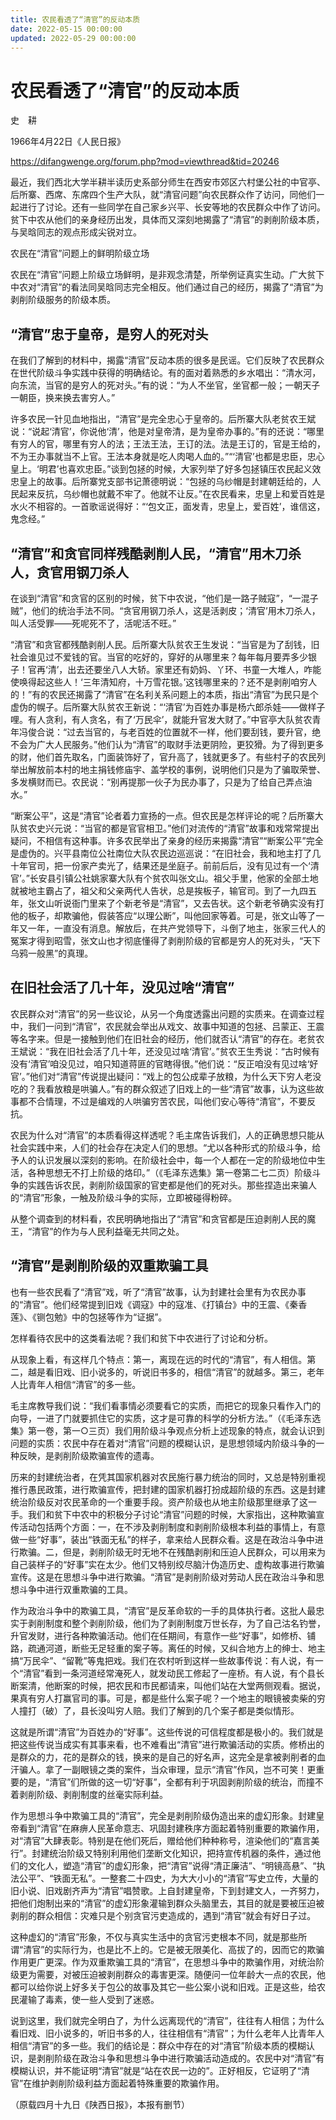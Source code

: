 ```yaml
---
title: 农民看透了“清官”的反动本质
date: 2022-05-15 00:00:00
updated: 2022-05-29 00:00:00
---
```


# 农民看透了“清官”的反动本质

史　耕

1966年4月22日《人民日报》

https://difangwenge.org/forum.php?mod=viewthread&tid=20246

最近，我们西北大学半耕半读历史系部分师生在西安市郊区六村堡公社的中官亭、后所寨、西席、东席四个生产大队，就“清官问题”向农民群众作了访问，同他们一起进行了讨论。还有一些同学在自己家乡兴平、长安等地的农民群众中作了访问。贫下中农从他们的亲身经历出发，具体而又深刻地揭露了“清官”的剥削阶级本质，与吴晗同志的观点形成尖锐对立。

农民在“清官”问题上的鲜明阶级立场

农民在“清官”问题上阶级立场鲜明，是非观念清楚，所举例证真实生动。广大贫下中农对“清官”的看法同吴晗同志完全相反。他们通过自己的经历，揭露了“清官”为剥削阶级服务的阶级本质。

## “清官”忠于皇帝，是穷人的死对头

在我们了解到的材料中，揭露“清官”反动本质的很多是民谣。它们反映了农民群众在世代阶级斗争实践中获得的明确结论。有的面对着熟悉的乡水唱出：“清水河，向东流，当官的是穷人的死对头。”有的说：“为人不坐官，坐官都一般；一朝天子一朝臣，换来换去害穷人。”

许多农民一针见血地指出，“清官”是完全忠心于皇帝的。后所寨大队老贫农王斌说：“说起‘清官’，你说他‘清’，他是对皇帝清，是为皇帝办事的。”有的还说：“哪里有穷人的官，哪里有穷人的法；王法王法，王订的法。法是王订的，官是王给的，不为王办事就当不上官。王法本身就是吃人肉喝人血的。”“‘清官’也都是忠臣，忠心皇上。‘明君’也喜欢忠臣。”谈到包拯的时候，大家列举了好多包拯镇压农民起义效忠皇上的故事。后所寨党支部书记萧德明说：“包拯的乌纱帽是封建朝廷给的，人民起来反抗，乌纱帽也就戴不牢了。他就不让反。”在农民看来，忠皇上和爱百姓是水火不相容的。一首歌谣说得好：“‘包文正，面发青，忠皇上，爱百姓’，谁信这，鬼念经。”

## “清官”和贪官同样残酷剥削人民，“清官”用木刀杀人，贪官用钢刀杀人

在谈到“清官”和贪官的区别的时候，贫下中农说，“他们是一路子贼寇”，“一混子贼”，他们的统治手法不同。“贪官用钢刀杀人，这是活剥皮；‘清官’用木刀杀人，叫人活受罪——死呢死不了，活呢活不旺。”

“清官”和贪官都残酷剥削人民。后所寨大队贫农王生发说：“当官是为了刮钱，旧社会谁见过不爱钱的官。当官的吃好的，穿好的从哪里来？每年每月要弄多少银子！官再‘清’，出去还要坐八人大轿。家里还有奶妈、丫环、书童一大堆人，咋能使唤得起这些人！‘三年清知府，十万雪花银。’这钱哪里来的？还不是剥削咱穷人的！”有的农民还揭露了“清官”在名利关系问题上的本质，指出“清官”为民只是个虚伪的幌子。后所寨大队贫农王新说：“‘清官’为百姓办事是杨六郎杀娃——做样子哩。有人贪利，有人贪名，有了‘万民伞’，就能升官发大财了。”中官亭大队贫农青年冯俊合说：“过去当官的，与老百姓的位置就不一样，他们要刮钱，要升官，绝不会为广大人民服务。”他们认为“清官”的取财手法更阴险，更狡猾。为了得到更多的财，他们首先取名，门面装饰好了，官升高了，钱就更多了。有些村子的农民列举出解放前本村的地主捐钱修庙宇、盖学校的事例，说明他们只是为了骗取荣誉、多发横财而已。农民说：“别再提那一伙子为民办事了，只是为了给自己弄点油水。”

“断案公平”，这是“清官”论者着力宣扬的一点。但农民是怎样评论的呢？后所寨大队贫农史兴元说：“当官的都是官官相卫。”他们对流传的“清官”故事和戏常常提出疑问，不相信有这种事。许多农民举出了亲身的经历来揭露“清官”“断案公平”完全是虚伪的。兴平县南位公社南位大队农民边巡巡说：“在旧社会，我和地主打了几十年官司，把一份家产卖光了，结果还是坐庭子。前前后后，没有见过有一个‘清官’。”长安县引镇公社姚家寨大队有个贫农叫张文山。祖父手里，他家的全部土地就被地主霸占了，祖父和父亲两代人告状，总是挨板子，输官司。到了一九四五年，张文山听说衙门里来了个新老爷是“清官”，又去告状。这个新老爷确实没有打他的板子，却欺骗他，假装答应“以理公断”，叫他回家等着。可是，张文山等了一年又一年，一直没有消息。解放后，在共产党领导下，斗倒了地主，张家三代人的冤案才得到昭雪，张文山也才彻底懂得了剥削阶级的官都是穷人的死对头，“天下乌鸦一般黑”的真理。

## 在旧社会活了几十年，没见过啥“清官”

农民群众对“清官”的另一些议论，从另一个角度透露出问题的实质来。在调查过程中，我们一问到“清官”，农民就会举出从戏文、故事中知道的包拯、吕蒙正、王震等名字来。但是一接触到他们在旧社会的经历，他们就否认“清官”的存在。老贫农王斌说：“我在旧社会活了几十年，还没见过啥‘清官’。”贫农王生秀说：“古时候有没有‘清官’咱没见过，咱只知道蒋匪的官瞎得很。”他们说：“反正咱没有见过啥‘好官’。”他们对“清官”传说提出疑问：“戏上的包公成辈子放粮，为什么天下穷人老没吃的？我看放粮是哄骗人。”有的群众叙述了旧戏上的一些“清官”故事，认为这些故事都不合情理，不过是编戏的人哄骗穷苦农民，叫他们安心等待“清官”，不要反抗。

农民为什么对“清官”的本质看得这样透呢？毛主席告诉我们，人的正确思想只能从社会实践中来，人们的社会存在决定人们的思想。“尤以各种形式的阶级斗争，给予人的认识发展以深刻的影响。在阶级社会中，每一个人都在一定的阶级地位中生活，各种思想无不打上阶级的烙印。”（《毛泽东选集》第一卷第二七二页）阶级斗争的实践告诉农民，剥削阶级国家的官吏都是他们的死对头。那些捏造出来骗人的“清官”形象，一触及阶级斗争的实际，立即被碰得粉碎。

从整个调查到的材料看，农民明确地指出了“清官”和贪官都是压迫剥削人民的魔王，“清官”的作为与人民利益毫无共同之处。

## “清官”是剥削阶级的双重欺骗工具

也有一些农民看了“清官”戏，听了“清官”故事，认为封建社会里有为农民办事的“清官”。他们经常提到旧戏《调寇》中的寇准、《打镇台》中的王震、《秦香莲》、《铡包勉》中的包拯等作为“证据”。

怎样看待农民中的这类看法呢？我们和贫下中农进行了讨论和分析。

从现象上看，有这样几个特点：第一，离现在远的时代的“清官”，有人相信。第二，越是看旧戏、旧小说多的，听说旧书多的，相信“清官”的就越多。第三，老年人比青年人相信“清官”的多一些。

毛主席教导我们说：“我们看事情必须要看它的实质，而把它的现象只看作入门的向导，一进了门就要抓住它的实质，这才是可靠的科学的分析方法。”（《毛泽东选集》第一卷，第一○三页）我们用阶级斗争观点分析上述现象的特点，就会认识到问题的实质：农民中存在着对“清官”问题的模糊认识，是思想领域内阶级斗争的一种反映，是剥削阶级欺骗宣传的遗毒。

历来的封建统治者，在凭其国家机器对农民施行暴力统治的同时，又总是特别重视推行愚民政策，进行欺骗宣传，把封建的国家机器打扮成超阶级的东西。这是封建统治阶级反对农民革命的一个重要手段。资产阶级也从地主阶级那里继承了这一手。我们和贫下中农中的积极分子讨论“清官”问题的时候，大家指出，这种欺骗宣传活动包括两个方面：一，在不涉及剥削制度和剥削阶级根本利益的事情上，有意做一些“好事”，装出“铁面无私”的样子，拿来给人民群众看。这是在政治斗争中进行欺骗。二，但是，剥削阶级无时无地不在残酷剥削和压迫人民群众，可以用来为自己装样子的“好事”实在太少。他们又特别绞尽脑汁伪造历史、虚构故事进行欺骗宣传。这是在思想斗争中进行欺骗。“清官”是剥削阶级对劳动人民在政治斗争和思想斗争中进行双重欺骗的工具。

作为政治斗争中的欺骗工具，“清官”是反革命软的一手的具体执行者。这批人最忠实于剥削制度和整个剥削阶级，他们为了剥削制度万世长存，为了自己沽名钓誉，升官发财，进行各种欺骗活动。他们在任期间，有意作一些“好事”，如修桥、铺路，疏通河道，断些无足轻重的案子等。离任的时候，又纠合地方上的绅士、地主搞“万民伞”、“留靴”等鬼把戏。我们在农村听到这样一些故事传说：有人说，有一个“清官”看到一条河道经常淹死人，就发动民工修起了一座桥。有人说，有个县长断案清，他断案的时候，把农民和市民都请来，叫他们站在大堂两侧观看。据说，果真有穷人打赢官司的事。可是，都是些什么案子呢？一个地主的眼镜被卖柴的穷人撞打（破）了，县长没叫穷人赔。我们了解到的几个案子都是类似情形。

这就是所谓“清官”为百姓办的“好事”。这些传说的可信程度都是极小的。我们就是把这些传说当成实有其事来看，也不难看出“清官”进行欺骗活动的实质。修桥出的是群众的力，花的是群众的钱，换来的是自己的好名声，这完全是拿被剥削者的血汗骗人。拿了一副眼镜之类的案件，当众审理，显示“清官”作风，岂不可笑！更重要的是，“清官”们所做的这一切“好事”，全都有利于巩固剥削阶级的统治，而撞不着剥削阶级、剥削制度的丝毫实际利益。

作为思想斗争中欺骗工具的“清官”，完全是剥削阶级伪造出来的虚幻形象。封建皇帝看到“清官”在麻痹人民革命意志、巩固封建秩序方面起着特别重要的欺骗作用，对“清官”大肆表彰。特别是在他们死后，赠给他们种种称号，渲染他们的“嘉言美行”。封建统治阶级又特别利用他们垄断文化知识，把持宣传机器的条件，通过他们的文化人，塑造“清官”的虚幻形象，把“清官”说得“清正廉洁”、“明镜高悬”、“执法公平”、“铁面无私”。一整套二十四史，为大大小小的“清官”写史立传，大量的旧小说、旧戏剧齐声为“清官”唱赞歌。上自封建皇帝，下到封建文人，一齐努力，把他们炮制出来的“清官”的虚幻形象灌输到群众头脑里去，其目的就是要被压迫被剥削的群众相信：灾难只是个别贪官污吏造成的，遇到“清官”就会有好日子过。

这种虚幻的“清官”形象，不仅与真实生活中的贪官污吏根本不同，就是那些所谓“清官”的实际行为，也是比不上的。它是被无限美化、高拔了的，因而它的欺骗作用更广更深。作为双重欺骗工具的“清官”，在思想斗争中的欺骗作用，对统治阶级更为需要，对被压迫被剥削群众的毒害更深。随便问一位年龄大一点的农民，他都可以给你说上好多关于包公的故事及其它一些公案小说和旧戏。正是这些，给农民灌输了毒素，使一些人受到了迷惑。

说到这里，我们就完全明白了，为什么远离现代的“清官”，往往有人相信；为什么看旧戏、旧小说多的，听旧书多的人，往往相信有“清官”；为什么老年人比青年人相信“清官”的多一些。我们的结论是：群众中存在的对“清官”阶级本质的模糊认识，是剥削阶级在政治斗争和思想斗争中进行欺骗活动造成的。农民中对“清官”有模糊认识，并不能证明“清官”就是“站在农民一边的”。正好相反，它证明了“清官”在维护剥削阶级利益方面起着特殊重要的欺骗作用。

（原载四月十九日《陕西日报》，本报有删节）

